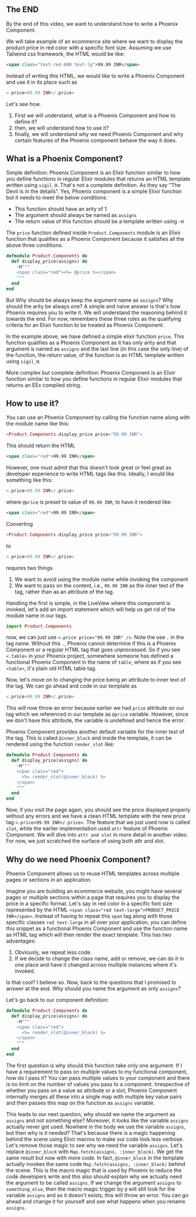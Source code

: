 ## The END
By the end of this video, we want to understand how to write a Phoenix Component. 

We will take example of an ecommerce site where we want to display the product price in red color with a specific font size. Assuming we use Tailwind css framework, the HTML would be like:

```html
<span class="text-red-600 text-lg">99.99 INR</span>
```

Instead of writing this HTML, we would like to write a Phoenix Component and use it in its place such as

```elixir
<.price>99.99 INR</.price>
```

Let's see how. 
1. First we will understand, what is a Phoenix Component and how to define it?
2. then, we will understand how to use it?
3. finally, we will understand why we need Phoenix Component and why certain features of the Phoenix component behave the way it does.


## What is a Phoenix Component?
Simple definition:
Phoenix Component is an Elixir function similar to how you define functions in regular Elixir modules that returns an HTML template written using `sigil_H`. That's not a complete definition. As they say "The Devil is in the details". Yes, Phoenix component is a simple Elixir function but it needs to meet the below conditions:

* This function should have an arity of 1
* The argument should always be named as `assigns`
* The return value of this function should be a template written using `~H`

The `price` function defined inside `Product.Components` module is an Elixir function that qualifies as a Phoenix Component because it satisfies all the above three conditions.

```elixir 
defmodule Product.Components do
  def display_price(assigns) do
    ~H"""
    <span class="red"><%= @price %></span>
    """
  end
end
```

But Why should be always keep the argument name as `assigns`? Why should the arity be always one? A simple and naive answer is that's how Phoenix requires you to write it. 
We will understand the reasoning behind it towards the end. For now, remembers these three rules as the qualifying criteria for an Elixir function to be treated as Phoenix Component.

In the example above, we have defined a simple elixir function `price`. This function qualifies as a Phoenix Component as it has only arity and that argument is named as `assigns` and the last line (in this case the only line) of the function, the return value, of the function is an HTML template written using `sigil_H`.

More complex but complete definition:
Phoenix Component is an Elixir function similar to how you define functions in regular Elixir modules that returns an EEx compiled string.

## How to use it?
You can use an Phoenix Component by calling the function name along with the module name like this:

```elixir
<Product.Components.display_price price="99.99 INR">
```

This should return the HTML

```html
<span class="red">99.99 INR</span>
```

However, one must admit that this doesn't look great or feel great as developer experience to write HTML tags like this. Ideally, I would like something like this:

```elixir
<.price>99.99 INR</.price>
```

where `@price` is preset to value of `99.99 INR`, to have it rendered like:

```html
<span class="red">99.99 INR</span>
```

Converting 
```elixir
<Product.Components.display_price price="99.99 INR">
```

to 

```elixir
<.price>99.99 INR</.price>
```

requires two things
1. We want to avoid using the module name while invoking the component
2. We want to pass on the content, i.e., `99.99 INR` as the inner text of the tag, rather than as an attribute of the tag.

Handling the first is simple, in the LiveView where this component is invoked, let's add an import statement which will help us get rid of the module name in our tags.

```elixir
import Product.Components 
```

now, we can just use `<.price price="99.99 INR" />`. Note the use `.` in the tag name. Without this `.`, Phoenix cannot determine if this is a Phoenix Component or a regular HTML tag that goes unprocessed. So if you see `<.table>` in your Phoenix project, somewhere someone has defined a functional Phoenix Component in the name of `table`, where as if you see `<table>`, it's plain old HTML table tag.

Now, let's move on to changing the price being an attribute to inner text of the tag. We can go ahead and code in our template as 

```elixir
<.price>99.99 INR</.price>
```

This will now throw an error because earlier we had `price` attribute on our tag which we referenced in our template as `@price` variable. However, since we don't have this attribute, the variable is undefined and hence the error. 

Phoenix Component provides another default variable for the inner text of the tag. This is called `@inner_block` and inside the template, it can be rendered using the function `render_slot` like:

```elixir 
defmodule Product.Components do
  def display_price(assigns) do
    ~H"""
    <span class="red">
      <%= render_slot(@inner_block) %>
    </span>
    """
  end
end
```

Now, if you visit the page again, you should see the price displayed properly without any errors and we have a clean HTML template with the new price tag `<.price>99.99 INR</.price>`. The feature that we just used now is called `slot`, while the earlier implementation used `attr` feature of Phoenix Component. We will dive into `attr and slot` in more detail in another video. For now, we just scratched the surface of using both attr and slot.

## Why do we need Phoenix Component?
Phoenix Component allows us to reuse HTML templates across multiple pages or sections in an application.

Imagine you are building an ecommerce website, you might have several pages or multiple sections within a page that requires you to display the price in a specific format. Let's say in red color in a specific font size represented by the HTML `<span class="red text-large">PRODUCT_PRICE INR</span>`. Instead of having to repeat this `span` tag along with those specific classes `red text-large` in all over your application, you can define this snippet as a functional Phoenix Component and use the function name as HTML tag which will then render the exact template. This has two advantages:

1. Obviously, we repeat less code.
2. If we decide to change the class name, add or remove, we can do it in one place and have it changed across multiple instances where it's invoked.

Is that cool? I believe so. Now, back to the questions that I promised to answer at the end. Why should you name the argument as only `assigns`?

Let's go back to our component definition:

```elixir 
defmodule Product.Components do
  def display_price(assigns) do
    ~H"""
    <span class="red">
      <%= render_slot(@inner_block) %>
    </span>
    """
  end
end
```

The first question is why should this function take only one argument. If I have a requirement to pass on multiple values to my functional component, how do I pass it? You can pass multiple values to your component and there is no limit on the number of values you pass to a component. Irrespective of whether you pass on a value as attribute or a slot, Phoenix Component internally merges all these into a single map with multiple key value pairs and then passes this map on the function as `assigns` variable.

This leads to our next question, why should we name the argument as `assigns` and not something else? Moreover, it looks like the variable `assigns` actually never got used. Nowhere in the body we use the variable `assigns`, but then why is it needed? That's because there is a magic happening behind the scene using Elixir macros to make our code look less verbose. Let's remove those magic to see why we need the variable `assigns`. Let's replace `@inner_block` with `Map.fetch(assigns, :inner_block)`. We get the same result but now with more code. In fact, `@inner_block` in the template actually invokes the same code `Map.fetch(assigns, :inner_block)` behind the scene. This is the macro magic that is used by Phoenix to reduce the code developers write and this also should explain why we actually need the argument to be called `assigns`. If we change the argument `assigns` to `something_else`, then the macro magic trigger by `@` will still look for the variable `assigns` and as it doesn't exists, this will throw an error. You can go ahead and change it for yourself and see what happens when you rename `assigns`. 
